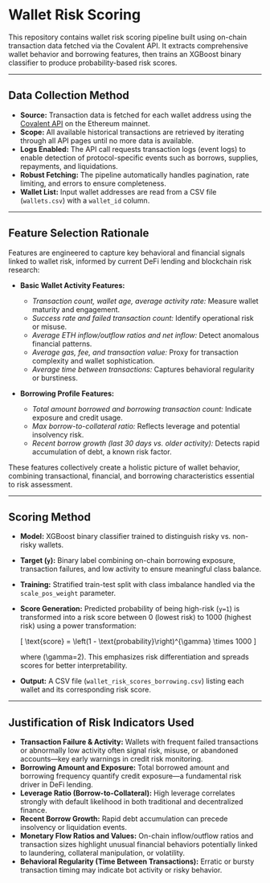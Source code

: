# Wallet Risk Scoring

This repository contains wallet risk scoring pipeline built using on-chain transaction data fetched via the Covalent API. It extracts comprehensive wallet behavior and borrowing features, then trains an XGBoost binary classifier to produce probability-based risk scores.

---

## Data Collection Method

- **Source:** Transaction data is fetched for each wallet address using the [Covalent API](https://www.covalenthq.com/docs/api/) on the Ethereum mainnet.
- **Scope:** All available historical transactions are retrieved by iterating through all API pages until no more data is available.
- **Logs Enabled:** The API call requests transaction logs (event logs) to enable detection of protocol-specific events such as borrows, supplies, repayments, and liquidations.
- **Robust Fetching:** The pipeline automatically handles pagination, rate limiting, and errors to ensure completeness.
- **Wallet List:** Input wallet addresses are read from a CSV file (`wallets.csv`) with a `wallet_id` column.

---

## Feature Selection Rationale

Features are engineered to capture key behavioral and financial signals linked to wallet risk, informed by current DeFi lending and blockchain risk research:

- **Basic Wallet Activity Features:**
  - *Transaction count, wallet age, average activity rate:* Measure wallet maturity and engagement.
  - *Success rate and failed transaction count:* Identify operational risk or misuse.
  - *Average ETH inflow/outflow ratios and net inflow:* Detect anomalous financial patterns.
  - *Average gas, fee, and transaction value:* Proxy for transaction complexity and wallet sophistication.
  - *Average time between transactions:* Captures behavioral regularity or burstiness.

- **Borrowing Profile Features:**
  - *Total amount borrowed and borrowing transaction count:* Indicate exposure and credit usage.
  - *Max borrow-to-collateral ratio:* Reflects leverage and potential insolvency risk.
  - *Recent borrow growth (last 30 days vs. older activity):* Detects rapid accumulation of debt, a known risk factor.

These features collectively create a holistic picture of wallet behavior, combining transactional, financial, and borrowing characteristics essential to risk assessment.

---

## Scoring Method

- **Model:** XGBoost binary classifier trained to distinguish risky vs. non-risky wallets.
- **Target (`y`):** Binary label combining on-chain borrowing exposure, transaction failures, and low activity to ensure meaningful class balance.
- **Training:** Stratified train-test split with class imbalance handled via the `scale_pos_weight` parameter.
- **Score Generation:** Predicted probability of being high-risk (`y=1`) is transformed into a risk score between 0 (lowest risk) to 1000 (highest risk) using a power transformation:
  
  \[
  \text{score} = \left(1 - \text{probability}\right)^{\gamma} \times 1000
  \]
  
  where \(\gamma=2\). This emphasizes risk differentiation and spreads scores for better interpretability.

- **Output:** A CSV file (`wallet_risk_scores_borrowing.csv`) listing each wallet and its corresponding risk score.

---

## Justification of Risk Indicators Used

- **Transaction Failure & Activity:** Wallets with frequent failed transactions or abnormally low activity often signal risk, misuse, or abandoned accounts—key early warnings in credit risk monitoring.
- **Borrowing Amount and Exposure:** Total borrowed amount and borrowing frequency quantify credit exposure—a fundamental risk driver in DeFi lending.
- **Leverage Ratio (Borrow-to-Collateral):** High leverage correlates strongly with default likelihood in both traditional and decentralized finance.
- **Recent Borrow Growth:** Rapid debt accumulation can precede insolvency or liquidation events.
- **Monetary Flow Ratios and Values:** On-chain inflow/outflow ratios and transaction sizes highlight unusual financial behaviors potentially linked to laundering, collateral manipulation, or volatility.
- **Behavioral Regularity (Time Between Transactions):** Erratic or bursty transaction timing may indicate bot activity or risky behavior.

